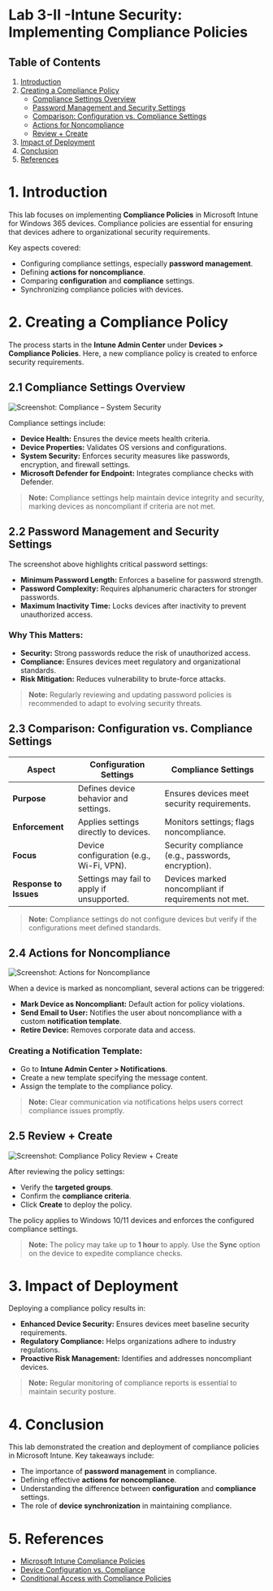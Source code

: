 # Lab 3-II -Intune Security: Implementing Compliance Policies

## Table of Contents
1. [Introduction](#1-introduction)
2. [Creating a Compliance Policy](#2-creating-a-compliance-policy)
   - [Compliance Settings Overview](#21-compliance-settings-overview)
   - [Password Management and Security Settings](#22-password-management-and-security-settings)
   - [Comparison: Configuration vs. Compliance Settings](#23-comparison-configuration-vs-compliance-settings)
   - [Actions for Noncompliance](#24-actions-for-noncompliance)
   - [Review + Create](#25-review--create)
3. [Impact of Deployment](#3-impact-of-deployment)
4. [Conclusion](#4-conclusion)
5. [References](#5-references)

# 1. Introduction

This lab focuses on implementing **Compliance Policies** in Microsoft Intune for Windows 365 devices. Compliance policies are essential for ensuring that devices adhere to organizational security requirements.

Key aspects covered:
- Configuring compliance settings, especially **password management**.
- Defining **actions for noncompliance**.
- Comparing **configuration** and **compliance** settings.
- Synchronizing compliance policies with devices.

# 2. Creating a Compliance Policy

The process starts in the **Intune Admin Center** under **Devices > Compliance Policies**. Here, a new compliance policy is created to enforce security requirements.

## 2.1 Compliance Settings Overview

![Screenshot: Compliance – System Security](https://i.imgur.com/7helGnr.png)

Compliance settings include:
- **Device Health:** Ensures the device meets health criteria.
- **Device Properties:** Validates OS versions and configurations.
- **System Security:** Enforces security measures like passwords, encryption, and firewall settings.
- **Microsoft Defender for Endpoint:** Integrates compliance checks with Defender.

> **Note:** Compliance settings help maintain device integrity and security, marking devices as noncompliant if criteria are not met.

## 2.2 Password Management and Security Settings

The screenshot above highlights critical password settings:
- **Minimum Password Length:** Enforces a baseline for password strength.
- **Password Complexity:** Requires alphanumeric characters for stronger passwords.
- **Maximum Inactivity Time:** Locks devices after inactivity to prevent unauthorized access.

### Why This Matters:
- **Security:** Strong passwords reduce the risk of unauthorized access.
- **Compliance:** Ensures devices meet regulatory and organizational standards.
- **Risk Mitigation:** Reduces vulnerability to brute-force attacks.

> **Note:** Regularly reviewing and updating password policies is recommended to adapt to evolving security threats.

## 2.3 Comparison: Configuration vs. Compliance Settings

| **Aspect**                  | **Configuration Settings**                       | **Compliance Settings**                          |
|-----------------------------|-------------------------------------------------|------------------------------------------------|
| **Purpose**                 | Defines device behavior and settings.          | Ensures devices meet security requirements.     |
| **Enforcement**             | Applies settings directly to devices.           | Monitors settings; flags noncompliance.         |
| **Focus**                   | Device configuration (e.g., Wi-Fi, VPN).        | Security compliance (e.g., passwords, encryption). |
| **Response to Issues**      | Settings may fail to apply if unsupported.      | Devices marked noncompliant if requirements not met. |

> **Note:** Compliance settings do not configure devices but verify if the configurations meet defined standards.

## 2.4 Actions for Noncompliance

![Screenshot: Actions for Noncompliance](https://i.imgur.com/ecyY7Tv.png)

When a device is marked as noncompliant, several actions can be triggered:
- **Mark Device as Noncompliant:** Default action for policy violations.
- **Send Email to User:** Notifies the user about noncompliance with a custom **notification template**.
- **Retire Device:** Removes corporate data and access.

### Creating a Notification Template:
- Go to **Intune Admin Center > Notifications**.
- Create a new template specifying the message content.
- Assign the template to the compliance policy.

> **Note:** Clear communication via notifications helps users correct compliance issues promptly.

## 2.5 Review + Create

![Screenshot: Compliance Policy Review + Create](https://i.imgur.com/on1ND5D.png)

After reviewing the policy settings:
- Verify the **targeted groups**.
- Confirm the **compliance criteria**.
- Click **Create** to deploy the policy.

The policy applies to Windows 10/11 devices and enforces the configured compliance settings.

> **Note:** The policy may take up to **1 hour** to apply. Use the **Sync** option on the device to expedite compliance checks.

# 3. Impact of Deployment

Deploying a compliance policy results in:
- **Enhanced Device Security:** Ensures devices meet baseline security requirements.
- **Regulatory Compliance:** Helps organizations adhere to industry regulations.
- **Proactive Risk Management:** Identifies and addresses noncompliant devices.

> **Note:** Regular monitoring of compliance reports is essential to maintain security posture.

# 4. Conclusion

This lab demonstrated the creation and deployment of compliance policies in Microsoft Intune. Key takeaways include:
- The importance of **password management** in compliance.
- Defining effective **actions for noncompliance**.
- Understanding the difference between **configuration** and **compliance** settings.
- The role of **device synchronization** in maintaining compliance.

# 5. References

- [Microsoft Intune Compliance Policies](https://learn.microsoft.com/en-us/mem/intune/protect/protect-devices)
- [Device Configuration vs. Compliance](https://learn.microsoft.com/en-us/mem/intune/configuration/device-profile-create)
- [Conditional Access with Compliance Policies](https://learn.microsoft.com/en-us/azure/active-directory/conditional-access/overview)